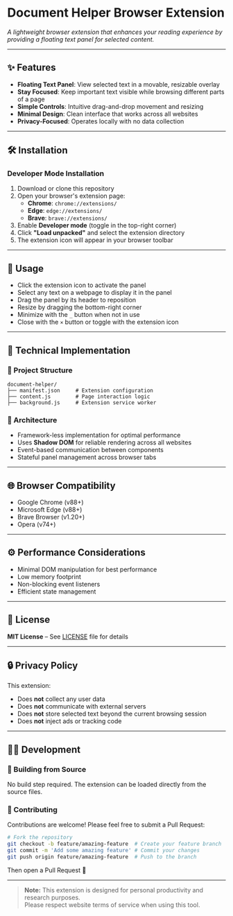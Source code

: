 
# Document Helper Browser Extension

*A lightweight browser extension that enhances your reading experience by providing a floating text panel for selected content.*

---

## ✨ Features

- **Floating Text Panel**: View selected text in a movable, resizable overlay  
- **Stay Focused**: Keep important text visible while browsing different parts of a page  
- **Simple Controls**: Intuitive drag-and-drop movement and resizing  
- **Minimal Design**: Clean interface that works across all websites  
- **Privacy-Focused**: Operates locally with no data collection  

---

## 🛠 Installation

### Developer Mode Installation

1. Download or clone this repository  
2. Open your browser's extension page:
   - **Chrome**: `chrome://extensions/`  
   - **Edge**: `edge://extensions/`  
   - **Brave**: `brave://extensions/`  
3. Enable **Developer mode** (toggle in the top-right corner)  
4. Click **"Load unpacked"** and select the extension directory  
5. The extension icon will appear in your browser toolbar  

---

## 🚀 Usage

- Click the extension icon to activate the panel  
- Select any text on a webpage to display it in the panel  
- Drag the panel by its header to reposition  
- Resize by dragging the bottom-right corner  
- Minimize with the `_` button when not in use  
- Close with the `×` button or toggle with the extension icon  

---

## 🧱 Technical Implementation

### 📁 Project Structure

```
document-helper/
├── manifest.json     # Extension configuration
├── content.js        # Page interaction logic
├── background.js     # Extension service worker
```

### 🧠 Architecture

- Framework-less implementation for optimal performance  
- Uses **Shadow DOM** for reliable rendering across all websites  
- Event-based communication between components  
- Stateful panel management across browser tabs  

---

## 🌐 Browser Compatibility

- Google Chrome (v88+)  
- Microsoft Edge (v88+)  
- Brave Browser (v1.20+)  
- Opera (v74+)  

---

## ⚙️ Performance Considerations

- Minimal DOM manipulation for best performance  
- Low memory footprint  
- Non-blocking event listeners  
- Efficient state management  

---

## 📄 License

**MIT License** – See [LICENSE](LICENSE) file for details  

---

## 🔒 Privacy Policy

This extension:
- Does **not** collect any user data  
- Does **not** communicate with external servers  
- Does **not** store selected text beyond the current browsing session  
- Does **not** inject ads or tracking code  

---

## 🧑‍💻 Development

### 🧱 Building from Source

No build step required. The extension can be loaded directly from the source files.

### 🤝 Contributing

Contributions are welcome! Please feel free to submit a Pull Request:

```bash
# Fork the repository
git checkout -b feature/amazing-feature  # Create your feature branch
git commit -m 'Add some amazing feature' # Commit your changes
git push origin feature/amazing-feature  # Push to the branch
```

Then open a Pull Request 🚀

---

> **Note:** This extension is designed for personal productivity and research purposes.  
> Please respect website terms of service when using this tool.
